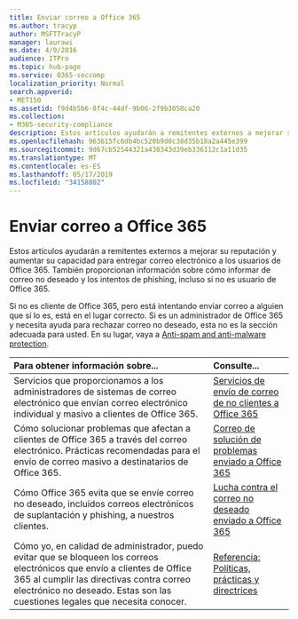 ```yaml
---
title: Enviar correo a Office 365
ms.author: tracyp
author: MSFTTracyP
manager: laurawi
ms.date: 4/9/2016
audience: ITPro
ms.topic: hub-page
ms.service: O365-seccomp
localization_priority: Normal
search.appverid:
- MET150
ms.assetid: f9d4b5b6-8f4c-44df-9b06-2f9b3058ca20
ms.collection:
- M365-security-compliance
description: Estos artículos ayudarán a remitentes externos a mejorar su reputación y aumentar su capacidad para entregar correo electrónico a los usuarios de Office 365. También proporcionan información sobre cómo informar de correo no deseado y los intentos de phishing, incluso si no es usuario de Office 365.
ms.openlocfilehash: 963615fc6db4bc520b9d0c38d35b18a2a445e399
ms.sourcegitcommit: 9d67cb52544321a430343d39eb336112c1a11d35
ms.translationtype: MT
ms.contentlocale: es-ES
ms.lasthandoff: 05/17/2019
ms.locfileid: "34158802"
---
```

# <a name="sending-mail-to-office-365"></a>Enviar correo a Office 365

Estos artículos ayudarán a remitentes externos a mejorar su reputación y aumentar su capacidad para entregar correo electrónico a los usuarios de Office 365. También proporcionan información sobre cómo informar de correo no deseado y los intentos de phishing, incluso si no es usuario de Office 365.
  
Si no es cliente de Office 365, pero está intentando enviar correo a alguien que sí lo es, está en el lugar correcto. Si es un administrador de Office 365 y necesita ayuda para rechazar correo no deseado, esta no es la sección adecuada para usted. En su lugar, vaya a [Anti-spam and anti-malware protection](http://technet.microsoft.com/library/93c6c227-7442-4293-b64d-ec8f15c928db.aspx).
  
|**Para obtener información sobre...**|**Consulte...**|
|:-----|:-----|
|Servicios que proporcionamos a los administradores de sistemas de correo electrónico que envían correo electrónico individual y masivo a clientes de Office 365.  <br/> |[Servicios de envío de correo de no clientes a Office 365](services-for-non-customers.md) <br/> |
|Cómo solucionar problemas que afectan a clientes de Office 365 a través del correo electrónico. Prácticas recomendadas para el envío de correo masivo a destinatarios de Office 365.  <br/> |[Correo de solución de problemas enviado a Office 365](troubleshooting-mail-sent-to-office-365.md) <br/> |
|Cómo Office 365 evita que se envíe correo no deseado, incluidos correos electrónicos de suplantación y phishing, a nuestros clientes.  <br/> |[Lucha contra el correo no deseado enviado a Office 365](fighting-junk-email.md) <br/> |
|Cómo yo, en calidad de administrador, puedo evitar que se bloqueen los correos electrónicos que envío a clientes de Office 365 al cumplir las directivas contra correo electrónico no deseado. Estas son las cuestiones legales que necesita conocer.  <br/> |[Referencia: Políticas, prácticas y directrices](reference-policies-practices-and-guidelines.md) <br/> |
   

